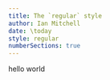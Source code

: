 ```yaml
---
title: The `regular` style
author: Ian Mitchell
date: \today
style: regular
numberSections: true
---
```


hello world

